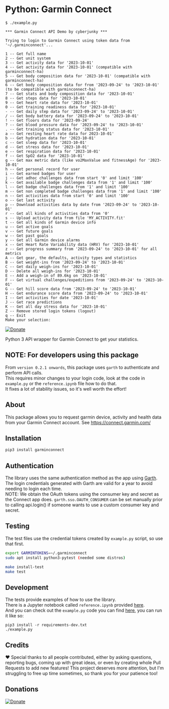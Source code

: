# Python: Garmin Connect

```
$ ./example.py 

*** Garmin Connect API Demo by cyberjunky ***

Trying to login to Garmin Connect using token data from '~/.garminconnect'...

1 -- Get full name
2 -- Get unit system
3 -- Get activity data for '2023-10-01'
4 -- Get activity data for '2023-10-01' (compatible with garminconnect-ha)
5 -- Get body composition data for '2023-10-01' (compatible with garminconnect-ha)
6 -- Get body composition data for from '2023-09-24' to '2023-10-01' (to be compatible with garminconnect-ha)
7 -- Get stats and body composition data for '2023-10-01'
8 -- Get steps data for '2023-10-01'
9 -- Get heart rate data for '2023-10-01'
0 -- Get training readiness data for '2023-10-01'
- -- Get daily step data for '2023-09-24' to '2023-10-01'
/ -- Get body battery data for '2023-09-24' to '2023-10-01'
! -- Get floors data for '2023-09-24'
? -- Get blood pressure data for '2023-09-24' to '2023-10-01'
. -- Get training status data for '2023-10-01'
a -- Get resting heart rate data for 2023-10-01'
b -- Get hydration data for '2023-10-01'
c -- Get sleep data for '2023-10-01'
d -- Get stress data for '2023-10-01'
e -- Get respiration data for '2023-10-01'
f -- Get SpO2 data for '2023-10-01'
g -- Get max metric data (like vo2MaxValue and fitnessAge) for '2023-10-01'
h -- Get personal record for user
i -- Get earned badges for user
j -- Get adhoc challenges data from start '0' and limit '100'
k -- Get available badge challenges data from '1' and limit '100'
l -- Get badge challenges data from '1' and limit '100'
m -- Get non completed badge challenges data from '1' and limit '100'
n -- Get activities data from start '0' and limit '100'
o -- Get last activity
p -- Download activities data by date from '2023-09-24' to '2023-10-01'
r -- Get all kinds of activities data from '0'
s -- Upload activity data from file 'MY_ACTIVITY.fit'
t -- Get all kinds of Garmin device info
u -- Get active goals
v -- Get future goals
w -- Get past goals
y -- Get all Garmin device alarms
x -- Get Heart Rate Variability data (HRV) for '2023-10-01'
z -- Get progress summary from '2023-09-24' to '2023-10-01' for all metrics
A -- Get gear, the defaults, activity types and statistics
B -- Get weight-ins from '2023-09-24' to '2023-10-01'
C -- Get daily weigh-ins for '2023-10-01'
D -- Delete all weigh-ins for '2023-10-01'
E -- Add a weigh-in of 89.6kg on '2023-10-01'
F -- Get virtual challenges/expeditions from '2023-09-24' to '2023-10-01'
G -- Get hill score data from '2023-09-24' to '2023-10-01'
H -- Get endurance score data from '2023-09-24' to '2023-10-01'
I -- Get activities for date '2023-10-01'
J -- Get race predictions
K -- Get all day stress data for '2023-10-01'
Z -- Remove stored login tokens (logout)
q -- Exit
Make your selection: 
```

[![Donate](https://img.shields.io/badge/Donate-PayPal-green.svg)](https://www.paypal.me/cyberjunkynl/)

Python 3 API wrapper for Garmin Connect to get your statistics.

## NOTE: For developers using this package
From `version 0.2.1 onwards`, this package uses `garth` to authenticate and perform API calls.  
This requires minor changes to your login code, look at the code in `example.py` or the `reference.ipynb` file how to do that.  
It fixes a lot of stability issues, so it's well worth the effort!  

## About

This package allows you to request garmin device, activity and health data from your Garmin Connect account.
See <https://connect.garmin.com/>

## Installation

```bash
pip3 install garminconnect
```

## Authentication

The library uses the same authentication method as the app using [Garth](https://github.com/matin/garth).
The login credentials generated with Garth are valid for a year to avoid needing to login each time.  
NOTE: We obtain the OAuth tokens using the consumer key and secret as the Connect app does.
`garth.sso.OAUTH_CONSUMER` can be set manually prior to calling api.login() if someone wants to use a custom consumer key and secret.

## Testing

The test files use the credential tokens created by `example.py` script, so use that first.

```bash
export GARMINTOKENS=~/.garminconnect
sudo apt install python3-pytest (needed some distros)

make install-test
make test
```

## Development

The tests provide examples of how to use the library.  
There is a Jupyter notebook called `reference.ipynb` provided [here](https://github.com/cyberjunky/python-garminconnect/blob/master/reference.ipynb).  
And you can check out the `example.py` code you can find [here](https://raw.githubusercontent.com/cyberjunky/python-garminconnect/master/example.py), you can run it like so:  
```
pip3 install -r requirements-dev.txt
./example.py
```

## Credits

:heart: Special thanks to all people contributed, either by asking questions, reporting bugs, coming up with great ideas, or even by creating whole Pull Requests to add new features!
This project deserves more attention, but I'm struggling to free up time sometimes, so thank you for your patience too!

## Donations

[![Donate](https://img.shields.io/badge/Donate-PayPal-green.svg)](https://www.paypal.me/cyberjunkynl/)
